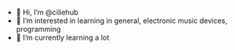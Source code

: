- 👋 Hi, I’m @ciliehub
- 👀 I’m interested in learning in general, electronic music devices, programming
- 🌱 I’m currently learning a lot

<!---
ciliehub/ciliehub is a ✨ special ✨ repository because its `README.md` (this file) appears on your GitHub profile.
You can click the Preview link to take a look at your changes.
--->
